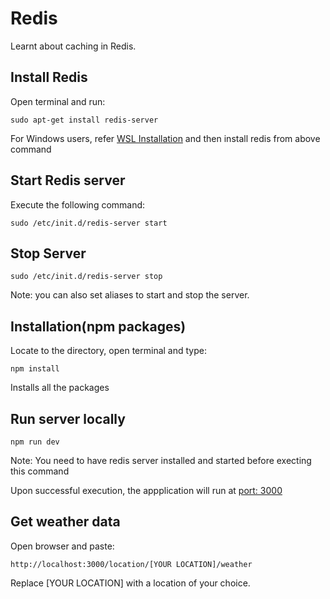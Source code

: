 # Redis

Learnt about caching in Redis.

## **Install Redis**

Open terminal and run:

 `sudo apt-get install redis-server`

For Windows users, refer [WSL Installation](https://learn.microsoft.com/en-us/windows/wsl/install) and then install redis from above command

## **Start Redis server**

Execute the following command:

`sudo /etc/init.d/redis-server start`

## Stop Server

`sudo /etc/init.d/redis-server stop`

Note: you can also set aliases to start and stop the server.

## Installation(npm packages)

Locate to the directory, open terminal and type:

`npm install`

Installs all the packages

## Run server locally

`npm run dev`

Note: You need to have redis server installed and started before execting this command

Upon successful execution, the appplication will run at [port: 3000](http://localhost:3000)

## Get weather data

Open browser and paste:

`http://localhost:3000/location/[YOUR LOCATION]/weather`

Replace [YOUR LOCATION] with a location of your choice.
